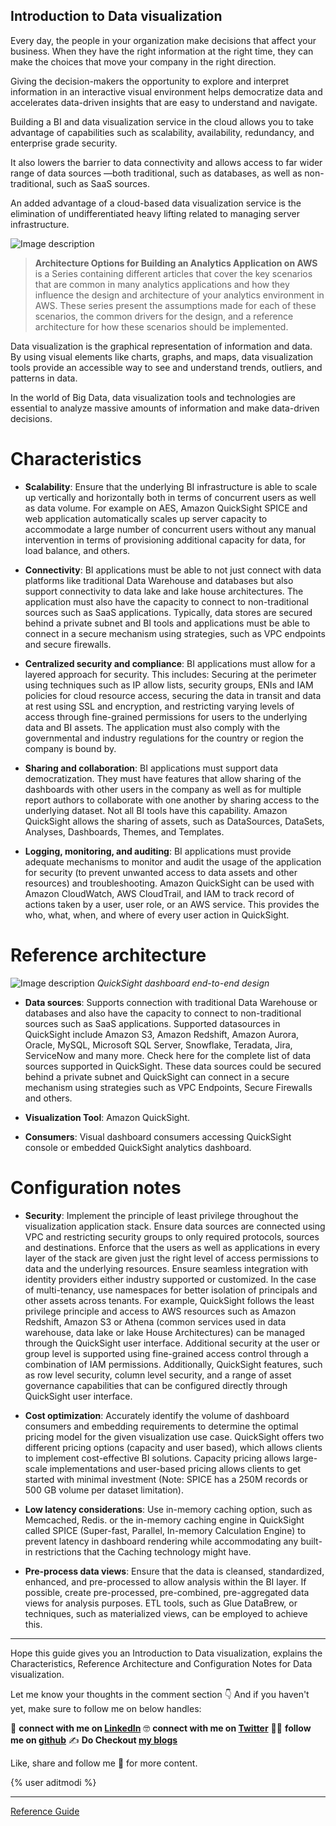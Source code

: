 ## Introduction to Data visualization

Every day, the people in your organization make decisions that affect your business. When they have the right information at the right time, they can make the choices that move your company in the right direction. 

Giving the decision-makers the opportunity to explore and interpret information in an interactive visual environment helps democratize data and accelerates data-driven insights that are easy to understand and navigate.

Building a BI and data visualization service in the cloud allows you to take advantage of capabilities such as scalability, availability, redundancy, and enterprise grade security. 

It also lowers the barrier to data connectivity and allows access to far wider range of data sources —both traditional, such as databases, as well as non-traditional, such as SaaS sources. 

An added advantage of a cloud-based data visualization service is the elimination of undifferentiated heavy lifting related to managing server infrastructure.

![Image description](https://cdn.hashnode.com/res/hashnode/image/upload/v1642424851125/7G7TqXlHw.png)

> **Architecture Options for Building an Analytics Application on AWS** is a Series containing different articles that cover the key scenarios that are common in many analytics applications and how they influence the design and architecture of your analytics environment in AWS. These series present the assumptions made for each of these scenarios, the common drivers for the design, and a reference architecture for how these scenarios should be implemented.  

Data visualization is the graphical representation of information and data. By using visual elements like charts, graphs, and maps, data visualization tools provide an accessible way to see and understand trends, outliers, and patterns in data.

In the world of Big Data, data visualization tools and technologies are essential to analyze massive amounts of information and make data-driven decisions.

# Characteristics

 * **Scalability**: Ensure that the underlying BI infrastructure is able to scale up vertically and horizontally both in terms of concurrent users as well as data volume. For example on AES, Amazon QuickSight SPICE and web application automatically scales up server capacity to accommodate a large number of concurrent users without any manual intervention in terms of provisioning additional capacity for data, for load balance, and others.

 * **Connectivity**: BI applications must be able to not just connect with data platforms like traditional Data Warehouse and databases but also support connectivity to data lake and lake house architectures. The application must also have the capacity to connect to non-traditional sources such as SaaS applications. Typically, data stores are secured behind a private subnet and BI tools and applications must be able to connect in a secure mechanism using strategies, such as VPC endpoints and secure firewalls.

 * **Centralized security and compliance**: BI applications must allow for a layered approach for security. This includes: Securing at the perimeter using techniques such as IP allow lists, security groups, ENIs and IAM policies for cloud resource access, securing the data in transit and data at rest using SSL and encryption, and restricting varying levels of access through fine-grained permissions for users to the underlying data and BI assets. The application must also comply with the governmental and industry regulations for the country or region the company is bound by.

 * **Sharing and collaboration**: BI applications must support data democratization. They must have features that allow sharing of the dashboards with other users in the company as well as for multiple report authors to collaborate with one another by sharing access to the underlying dataset. Not all BI tools have this capability. Amazon QuickSight allows the sharing of assets, such as DataSources, DataSets, Analyses, Dashboards, Themes, and Templates.

 * **Logging, monitoring, and auditing**: BI applications must provide adequate mechanisms to monitor and audit the usage of the application for security (to prevent unwanted access to data assets and other resources) and troubleshooting. 
Amazon QuickSight can be used with Amazon CloudWatch, AWS CloudTrail, and IAM to track record of actions taken by a user, user role, or an AWS service. This provides the who, what, when, and where of every user action in QuickSight.

# Reference architecture

![Image description](https://cdn.hashnode.com/res/hashnode/image/upload/v1642424853829/tDL-lWHId.png)
*QuickSight dashboard end-to-end design*

* **Data sources**: Supports connection with traditional Data Warehouse or databases and also have the capacity to connect to non-traditional sources such as SaaS applications. 
Supported datasources in QuickSight include Amazon S3, Amazon Redshift, Amazon Aurora, Oracle, MySQL, Microsoft SQL Server, Snowflake, Teradata, Jira, ServiceNow and many more. 
Check here for the complete list of data sources supported in QuickSight. These data sources could be secured behind a private subnet and QuickSight can connect in a secure mechanism using strategies such as VPC Endpoints, Secure Firewalls and others.

* **Visualization Tool**: Amazon QuickSight.

* **Consumers**: Visual dashboard consumers accessing QuickSight console or embedded QuickSight analytics dashboard. 

# Configuration notes

* **Security**: Implement the principle of least privilege throughout the visualization application stack. Ensure data sources are connected using VPC and restricting security groups to only required protocols, sources and destinations. 
Enforce that the users as well as applications in every layer of the stack are given just the right level of access permissions to data and the underlying resources. Ensure seamless integration with identity providers either industry supported or customized. In the case of multi-tenancy, use namespaces for better isolation of principals and other assets across tenants. 
For example, QuickSight follows the least privilege principle and access to AWS resources such as Amazon Redshift, Amazon S3 or Athena (common services used in data warehouse, data lake or lake House Architectures) can be managed through the QuickSight user interface. 
Additional security at the user or group level is supported using fine-grained access control through a combination of IAM permissions. 
Additionally, QuickSight features, such as row level security, column level security, and a range of asset governance capabilities that can be configured directly through QuickSight user interface.

* **Cost optimization**: Accurately identify the volume of dashboard consumers and embedding requirements to determine the optimal pricing model for the given visualization use case. QuickSight offers two different pricing options (capacity and user based), which allows clients to implement cost-effective BI solutions. 
Capacity pricing allows large-scale implementations and user-based pricing allows clients to get started with minimal investment (Note: SPICE has a 250M records or 500 GB volume per dataset limitation).

* **Low latency considerations**: Use in-memory caching option, such as Memcached, Redis. or the in-memory caching engine in QuickSight called SPICE (Super-fast, Parallel, In-memory Calculation Engine) to prevent latency in dashboard rendering while accommodating any built-in restrictions that the Caching technology might have.

* **Pre-process data views**: Ensure that the data is cleansed, standardized, enhanced, and pre-processed to allow analysis within the BI layer. If possible, create pre-processed, pre-combined, pre-aggregated data views for analysis purposes. ETL tools, such as Glue DataBrew, or techniques, such as materialized views, can be employed to achieve this.

---

Hope this guide gives you an Introduction to Data visualization, explains the Characteristics, Reference Architecture and Configuration Notes for Data visualization.

Let me know your thoughts in the comment section 👇
And if you haven't yet, make sure to follow me on below handles:

👋 **connect with me on [LinkedIn](https://www.linkedin.com/in/adit-modi-2a4362191/)**
🤓 **connect with me on [Twitter](https://twitter.com/adi_12_modi)**
🐱‍💻 **follow me on [github](https://github.com/AditModi)**
✍️ **Do Checkout [my blogs](https://aditmodi.hashnode.dev)** 

Like, share and follow me 🚀 for more content.

{% user aditmodi %}

---

[Reference Guide](https://docs.aws.amazon.com/wellarchitected/latest/analytics-lens/data-visualization.html)